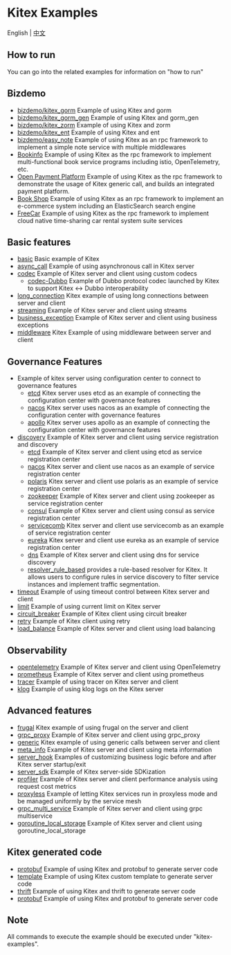 # Kitex Examples

English | [中文](README_CN.md)

## How to run

You can go into the related examples for information on "how to run"

## Bizdemo
- [bizdemo/kitex_gorm](bizdemo/kitex_gorm) Example of using Kitex and gorm
- [bizdemo/kitex_gorm_gen](bizdemo/kitex_gorm_gen) Example of using Kitex and gorm_gen
- [bizdemo/kitex_zorm](bizdemo/kitex_zorm) Example of using Kitex and zorm
- [bizdemo/kitex_ent](bizdemo/kitex_ent) Example of using Kitex and ent
- [bizdemo/easy_note](bizdemo/easy_note) Example of using Kitex as an rpc framework to implement a simple note service with multiple middlewares
- [Bookinfo](https://github.com/cloudwego/biz-demo/tree/main/bookinfo) Example of using Kitex as the rpc framework to implement multi-functional book service programs including istio, OpenTelemetry, etc.
- [Open Payment Platform](https://github.com/cloudwego/biz-demo/tree/main/open-payment-platform) Example of using Kitex as the rpc framework to demonstrate the usage of Kitex generic call, and builds an integrated payment platform.
- [Book Shop](https://github.com/cloudwego/biz-demo/tree/main/book-shop) Example of using Kitex as an rpc framework to implement an e-commerce system including an ElasticSearch search engine
- [FreeCar](https://github.com/CyanAsterisk/FreeCar) Example of using Kitex as the rpc framework to implement cloud native time-sharing car rental system suite services

## Basic features
- [basic](basic) Basic example of Kitex
- [async_call](async_call) Example of using asynchronous call in Kitex server
- [codec](codec) Example of Kitex server and client using custom codecs
    - [codec-Dubbo](https://github.com/kitex-contrib/codec-dubbo/tree/main/samples/helloworld) Example of Dubbo protocol codec launched by Kitex to support Kitex <-> Dubbo interoperability
- [long_connection](longconnection) Kitex example of using long connections between server and client
- [streaming](streaming) Example of Kitex server and client using streams
- [business_exception](business_exception) Example of Kitex server and client using business exceptions
- [middleware](middleware) Kitex Example of using middleware between server and client

## Governance Features
- Example of kitex server using configuration center to connect to governance features
    - [etcd](https://github.com/kitex-contrib/config-etcd/tree/main/example) Kitex server uses etcd as an example of connecting the configuration center with governance features
    - [nacos](https://github.com/kitex-contrib/config-nacos/tree/main/example) Kitex server uses nacos as an example of connecting the configuration center with governance features
    - [apollo](https://github.com/kitex-contrib/config-apollo/tree/main/example) Kitex server uses apollo as an example of connecting the configuration center with governance features
- [discovery](discovery) Example of Kitex server and client using service registration and discovery
    - [etcd](https://github.com/kitex-contrib/registry-etcd/tree/main/example) Example of Kitex server and client using etcd as service registration center
    - [nacos](https://github.com/kitex-contrib/registry-nacos/tree/main/example) Kitex server and client use nacos as an example of service registration center
    - [polaris](https://github.com/kitex-contrib/registry-polaris/tree/main/example) Kitex server and client use polaris as an example of service registration center
    - [zookeeper](https://github.com/kitex-contrib/registry-zookeeper) Example of Kitex server and client using zookeeper as service registration center
    - [consul](https://github.com/kitex-contrib/registry-consul/tree/main/example) Example of Kitex server and client using consul as service registration center
    - [servicecomb](https://github.com/kitex-contrib/registry-servicecomb/tree/main/example) Kitex server and client use servicecomb as an example of service registration center
    - [eureka](https://github.com/kitex-contrib/registry-eureka/tree/main/example) Kitex server and client use eureka as an example of service registration center
    - [dns](https://github.com/kitex-contrib/resolver-dns) Example of Kitex server and client using dns for service discovery
    - [resolver_rule_based](https://github.com/kitex-contrib/resolver-rule-based/tree/main/demo) provides a rule-based resolver for Kitex. It allows users to configure rules in service discovery to filter service instances and implement traffic segmentation.
- [timeout](governance/timeout) Example of using timeout control between Kitex server and client
- [limit](governance/limit) Example of using current limit on Kitex server
- [circuit_breaker](governance/circuitbreak) Example of Kitex client using circuit breaker
- [retry](governance/retry) Example of Kitex client using retry
- [load_balance](loadbalancer) Example of Kitex server and client using load balancing

## Observability
- [opentelemetry](opentelemetry) Example of Kitex server and client using OpenTelemetry
- [prometheus](prometheus) Example of Kitex server and client using prometheus
- [tracer](tracer) Example of using tracer on Kitex server and client
- [klog](klog) Example of using klog logs on the Kitex server

## Advanced features
- [frugal](frugal) Kitex example of using frugal on the server and client
- [grpc_proxy](grpcproxy) Example of Kitex server and client using grpc_proxy
- [generic](generic) Kitex example of using generic calls between server and client
- [meta_info](metainfo) Example of Kitex server and client using meta information
- [server_hook](server_hook) Examples of customizing business logic before and after Kitex server startup/exit
- [server_sdk](server_sdk) Example of Kitex server-side SDKization
- [profiler](profiler) Example of Kitex server and client performance analysis using request cost metrics
- [proxyless](proxyless) Example of letting Kitex services run in proxyless mode and be managed uniformly by the service mesh
- [grpc_multi_service](grpc_multi_service) Example of Kitex server and client using grpc multiservice
- [goroutine_local_storage](goroutine-local-storage) Example of Kitex server and client using goroutine_local_storage 


## Kitex generated code
- [protobuf](kitex/protobuf) Example of using Kitex and protobuf to generate server code
- [template](kitex/template) Example of using Kitex custom template to generate server code
- [thrift](kitex/thrift) Example of using Kitex and thrift to generate server code
- [protobuf](kitex/protobuf) Example of using Kitex and protobuf to generate server code

## Note

All commands to execute the example should be executed under "kitex-examples".